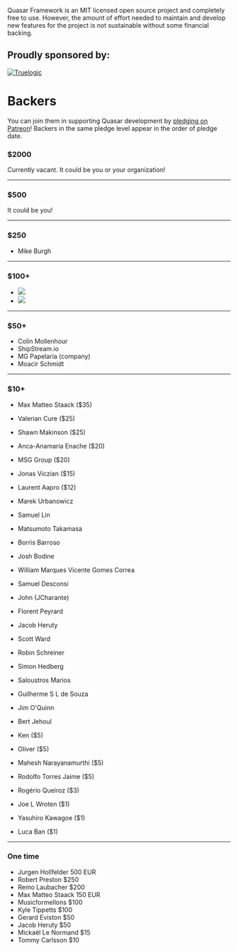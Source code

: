 Quasar Framework is an MIT licensed open source project and completely free to use. However, the amount of effort needed to maintain and develop new features for the project is not sustainable without some financial backing.

## Proudly sponsored by:

[![Truelogic](http://quasar-framework.org/images/truelogic_logo.png)](http://truelogic.com)

# Backers

You can join them in supporting Quasar development by [pledging on Patreon](https://www.patreon.com/quasarframework)! Backers in the same pledge level appear in the order of pledge date.

### $2000

Currently vacant. It could be you or your organization!

---

### $500

It could be you!

---

### $250

- Mike Burgh

---

### $100+

- <a href="http://comcomservices.com/" target="_blank"><img src="http://comcomservices.com/wp-content/uploads/2016/03/Final-ComComLogo.png"></a>
- <a href="http://picktype.com" target="_blank"><img src="https://picktype.com/wp-content/uploads/2017/04/pt-trans-full-256.png"></a>

---

### $50+

- Colin Mollenhour
- ShipStream.io
- MG Papelaria (company)
- Moacir Schmidt

---

### $10+

- Max Matteo Staack ($35)
- Valerian Cure ($25)
- Shawn Makinson ($25)
- Anca-Anamaria Enache ($20)
- MSG Group ($20)
- Jonas Viczian ($15)
- Laurent Aapro ($12)
- Marek Urbanowicz
- Samuel Lin
- Matsumoto Takamasa
- Borris Barroso
- Josh Bodine
- William Marques Vicente Gomes Correa
- Samuel Desconsi
- John (JCharante)
- Florent Peyrard
- Jacob Heruty
- Scott Ward
- Robin Schreiner
- Simon Hedberg
- Saloustros Marios
- Guilherme S L de Souza
- Jim O'Quinn
- Bert Jehoul

- Ken ($5)
- Oliver ($5)
- Mahesh Narayanamurthi ($5)
- Rodolfo Torres Jaime ($5)
- Rogério Queiroz ($3)
- Joe L Wroten ($1)
- Yasuhiro Kawagoe ($1)
- Luca Ban ($1)

---

### One time

- Jurgen Hollfelder 500 EUR
- Robert Preston $250
- Remo Laubacher $200
- Max Matteo Staack 150 EUR
- Musicformellons $100
- Kyle Tippetts $100
- Gerard Eviston $50
- Jacob Heruty $50
- Mickaël Le Normand $15
- Tommy Carlsson $10
